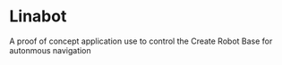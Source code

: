 # Linabot
A proof of concept application use to control the Create Robot Base for autonmous navigation
